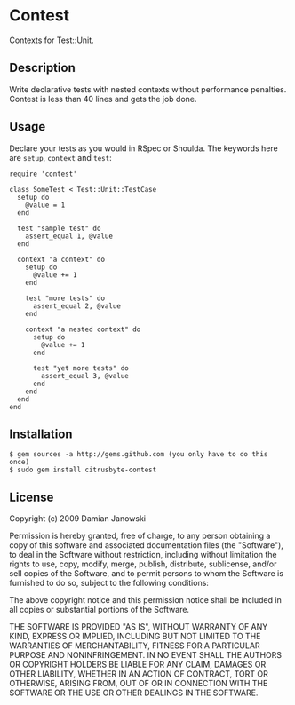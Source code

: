 Contest
=======

Contexts for Test::Unit.

Description
-----------

Write declarative tests with nested contexts without performance
penalties. Contest is less than 40 lines and gets the job done.

Usage
-----

Declare your tests as you would in RSpec or Shoulda. The keywords here
are `setup`, `context` and `test`:

    require 'contest'

    class SomeTest < Test::Unit::TestCase
      setup do
        @value = 1
      end

      test "sample test" do
        assert_equal 1, @value
      end

      context "a context" do
        setup do
          @value += 1
        end

        test "more tests" do
          assert_equal 2, @value
        end

        context "a nested context" do
          setup do
            @value += 1
          end

          test "yet more tests" do
            assert_equal 3, @value
          end
        end
      end
    end

Installation
------------

    $ gem sources -a http://gems.github.com (you only have to do this once)
    $ sudo gem install citrusbyte-contest

License
-------

Copyright (c) 2009 Damian Janowski

Permission is hereby granted, free of charge, to any person
obtaining a copy of this software and associated documentation
files (the "Software"), to deal in the Software without
restriction, including without limitation the rights to use,
copy, modify, merge, publish, distribute, sublicense, and/or sell
copies of the Software, and to permit persons to whom the
Software is furnished to do so, subject to the following
conditions:

The above copyright notice and this permission notice shall be
included in all copies or substantial portions of the Software.

THE SOFTWARE IS PROVIDED "AS IS", WITHOUT WARRANTY OF ANY KIND,
EXPRESS OR IMPLIED, INCLUDING BUT NOT LIMITED TO THE WARRANTIES
OF MERCHANTABILITY, FITNESS FOR A PARTICULAR PURPOSE AND
NONINFRINGEMENT. IN NO EVENT SHALL THE AUTHORS OR COPYRIGHT
HOLDERS BE LIABLE FOR ANY CLAIM, DAMAGES OR OTHER LIABILITY,
WHETHER IN AN ACTION OF CONTRACT, TORT OR OTHERWISE, ARISING
FROM, OUT OF OR IN CONNECTION WITH THE SOFTWARE OR THE USE OR
OTHER DEALINGS IN THE SOFTWARE.
